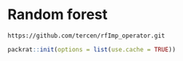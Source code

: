 # Random forest

```
https://github.com/tercen/rfImp_operator.git
```

```R
packrat::init(options = list(use.cache = TRUE))
```

